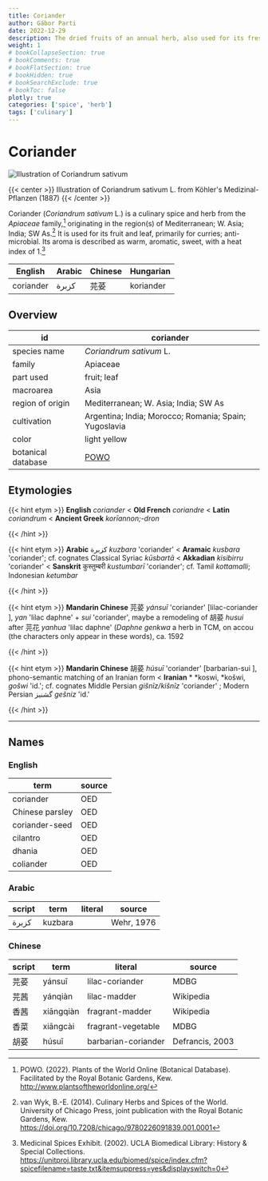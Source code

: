 ```yaml
---
title: Coriander
author: Gábor Parti
date: 2022-12-29
description: The dried fruits of an annual herb, also used for its fresh leaves, also known as cilantro; Chinese parsley.
weight: 1
# bookCollapseSection: true
# bookComments: true
# bookFlatSection: true
# bookHidden: true
# bookSearchExclude: true
# bookToc: false
plotly: true
categories: ['spice', 'herb']
tags: ['culinary']
---
```


# Coriander

![Illustration of Coriandrum sativum](/images/kohler/coriander.png)

{{< center >}}
Illustration of Coriandrum sativum L. from Köhler's Medizinal-Pflanzen (1887)
{{< /center >}}

Coriander (*Coriandrum sativum* L.) is a culinary spice and herb from the *Apiaceae* family,[^powo] originating in the region(s) of Mediterranean; W. Asia; India; SW As.[^van_wyk_culinary_2014] It is used for its fruit and leaf, primarily for curries; anti-microbial. Its aroma is described as warm, aromatic, sweet, with a heat index of 1.[^ucla_medicinal_2002]

| English |Arabic|Chinese|Hungarian|
|---------|------|-------|---------|
|coriander| كزبرة|   芫荽  |koriander|

## Overview

|        id        |                      coriander                      |
|------------------|-----------------------------------------------------|
|   species name   |               *Coriandrum sativum* L.               |
|      family      |                       Apiaceae                      |
|     part used    |                     fruit; leaf                     |
|     macroarea    |                         Asia                        |
| region of origin |         Mediterranean; W. Asia; India; SW As        |
|    cultivation   |Argentina; India; Morocco; Romania; Spain; Yugoslavia|
|       color      |                     light yellow                    |
|botanical database| [POWO](https://powo.science.kew.org/taxon/840760-1) |

## Etymologies

{{< hint etym >}}
**English** *coriander* < **Old French** *coriandre* < **Latin** *coriandrum* < **Ancient Greek** *korīannon;-dron*



{{< /hint >}}

{{< hint etym >}}
**Arabic** كزبرة *kuzbara* 'coriander' < **Aramaic** *kusbara* 'coriander'; cf. cognates Classical Syriac *kūsbartā* < **Akkadian** *kisibirru* 'coriander' < **Sanskrit** कुस्तुम्बरी *kustumbarī* 'coriander'; cf. Tamil *kottamalli*; Indonesian *ketumbar*



{{< /hint >}}

{{< hint etym >}}
**Mandarin Chinese** 芫荽 *yánsuī* 'coriander' [lilac-coriander ], *yan* 'lilac daphne' + *sui* 'coriander', maybe a remodeling of 胡荽 *husui* after 芫花 *yanhua* 'lilac daphne' (*Daphne genkwa* a herb in TCM, on accou (the characters only appear in these words), ca. 1592



{{< /hint >}}

{{< hint etym >}}
**Mandarin Chinese** 胡荽 *húsuī* 'coriander' [barbarian-sui ], phono-semantic matching of an Iranian form < **Iranian** * *koswi, *košwi, *gošwi* 'id.'; cf. cognates Middle Persian *gišnīz/kišnīz* 'coriander' ; Modern Persian گشنیز *gešniz* 'id.'



{{< /hint >}}

***

## Names

### English

|      term     |source|
|---------------|------|
|   coriander   |  OED |
|Chinese parsley|  OED |
| coriander-seed|  OED |
|    cilantro   |  OED |
|     dhania    |  OED |
|   coliander   |  OED |

### Arabic

|script|  term |literal|  source  |
|------|-------|-------|----------|
| كزبرة|kuzbara|       |Wehr, 1976|

### Chinese

|script|   term  |      literal      |     source    |
|------|---------|-------------------|---------------|
|  芫荽  |  yánsuī |  lilac-coriander  |      MDBG     |
|  芫茜  | yánqiàn |    lilac-madder   |   Wikipedia   |
|  香茜  |xiāngqiàn|  fragrant-madder  |   Wikipedia   |
|  香菜  | xiāngcài| fragrant-vegetable|      MDBG     |
|  胡荽  |  húsuī  |barbarian-coriander|Defrancis, 2003|

[^powo]: POWO. (2022). Plants of the World Online (Botanical Database). Facilitated by the Royal Botanic Gardens, Kew. http://www.plantsoftheworldonline.org/
[^van_wyk_culinary_2014]: van Wyk, B.-E. (2014). Culinary Herbs and Spices of the World. University of Chicago Press, joint publication with the Royal Botanic Gardens, Kew. https://doi.org/10.7208/chicago/9780226091839.001.0001
[^ucla_medicinal_2002]: Medicinal Spices Exhibit. (2002). UCLA Biomedical Library: History & Special Collections. https://unitproj.library.ucla.edu/biomed/spice/index.cfm?spicefilename=taste.txt&itemsuppress=yes&displayswitch=0

